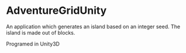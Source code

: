 # AdventureGridUnity
An application which generates an island based on an integer seed. The island is made out of blocks.

Programed in Unity3D
